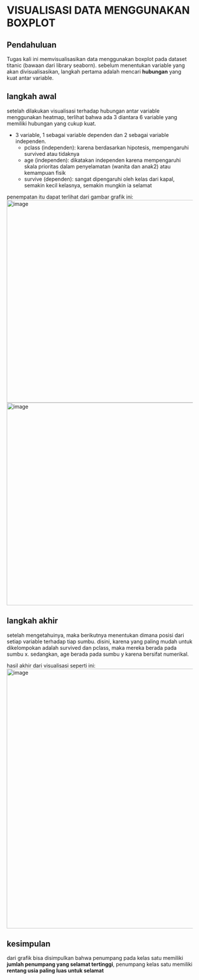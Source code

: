 # VISUALISASI DATA MENGGUNAKAN BOXPLOT
## Pendahuluan
Tugas kali ini memvisualisasikan data menggunakan boxplot pada dataset titanic (bawaan dari library seaborn).
sebelum menentukan variable yang akan divisualisasikan, langkah pertama adalah mencari **hubungan** yang kuat antar variable.

## langkah awal
setelah dilakukan visualisasi terhadap hubungan antar variable menggunakan heatmap, 
terlihat bahwa ada 3 diantara 6 variable yang memiliki hubungan yang cukup kuat.

- 3 variable, 1 sebagai variable dependen dan 2 sebagai variable independen.
  - pclass (independen): karena berdasarkan hipotesis, mempengaruhi survived atau tidaknya 
  - age (independen): dikatakan independen karena mempengaruhi skala prioritas dalam penyelamatan (wanita dan anak2) atau kemampuan fisik
  - survive (dependen): sangat dipengaruhi oleh kelas dari kapal, semakin kecil kelasnya, semakin mungkin ia selamat

penempatan itu dapat terlihat dari gambar grafik ini:
<img width="695" height="547" alt="image" src="https://github.com/user-attachments/assets/f883d170-fd97-45d4-8a9e-eb76b835e4a9" />
<img width="686" height="547" alt="image" src="https://github.com/user-attachments/assets/1fa518ef-e397-455f-a401-3a226f69dac8" />



## langkah akhir
setelah mengetahuinya, maka berikutnya menentukan dimana posisi dari setiap variable terhadap tiap sumbu.
disini, karena yang paling mudah untuk dikelompokan adalah survived dan pclass, maka mereka berada pada sumbu x.
sedangkan, age berada pada sumbu y karena bersifat numerikal.

hasil akhir dari visualisasi seperti ini:
<img width="996" height="701" alt="image" src="https://github.com/user-attachments/assets/acb6fb86-2f3b-4d68-a80f-09a4107bb1c9" />

## kesimpulan
dari grafik bisa disimpulkan bahwa penumpang pada kelas satu memiliki **jumlah penumpang yang selamat tertinggi**,
penumpang kelas satu memiliki **rentang usia paling luas untuk selamat**

